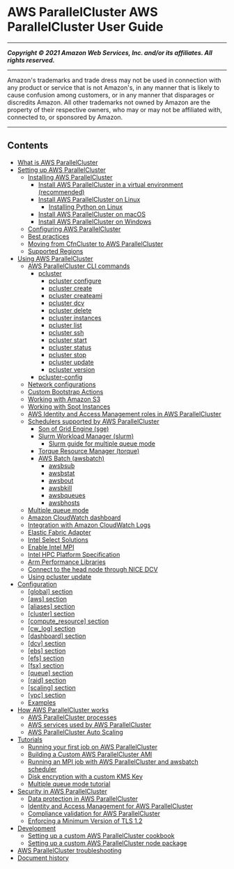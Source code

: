 # AWS ParallelCluster AWS ParallelCluster User Guide

-----
*****Copyright &copy; 2021 Amazon Web Services, Inc. and/or its affiliates. All rights reserved.*****

-----
Amazon's trademarks and trade dress may not be used in 
     connection with any product or service that is not Amazon's, 
     in any manner that is likely to cause confusion among customers, 
     or in any manner that disparages or discredits Amazon. All other 
     trademarks not owned by Amazon are the property of their respective
     owners, who may or may not be affiliated with, connected to, or 
     sponsored by Amazon.

-----
## Contents
+ [What is AWS ParallelCluster](what-is-aws-parallelcluster.md)
+ [Setting up AWS ParallelCluster](getting_started.md)
   + [Installing AWS ParallelCluster](install.md)
      + [Install AWS ParallelCluster in a virtual environment (recommended)](install-virtualenv.md)
      + [Install AWS ParallelCluster on Linux](install-linux.md)
         + [Installing Python on Linux](install-linux-python.md)
      + [Install AWS ParallelCluster on macOS](install-macos.md)
      + [Install AWS ParallelCluster on Windows](install-windows.md)
   + [Configuring AWS ParallelCluster](getting-started-configuring-parallelcluster.md)
   + [Best practices](best-practices.md)
   + [Moving from CfnCluster to AWS ParallelCluster](moving-from-cfncluster-to-aws-parallelcluster.md)
   + [Supported Regions](supported-regions.md)
+ [Using AWS ParallelCluster](working.md)
   + [AWS ParallelCluster CLI commands](commands.md)
      + [pcluster](pcluster.md)
         + [pcluster configure](pcluster.configure.md)
         + [pcluster create](pluster.create.md)
         + [pcluster createami](pcluster.createami.md)
         + [pcluster dcv](pcluster.dcv.md)
         + [pcluster delete](pcluster.delete.md)
         + [pcluster instances](pcluster.instances.md)
         + [pcluster list](pcluster.list.md)
         + [pcluster ssh](pcluster.ssh.md)
         + [pcluster start](pcluster.start.md)
         + [pcluster status](pcluster.status.md)
         + [pcluster stop](pcluster.stop.md)
         + [pcluster update](pcluster.update.md)
         + [pcluster version](pcluster.version.md)
      + [pcluster-config](pcluster-config.md)
   + [Network configurations](networking.md)
   + [Custom Bootstrap Actions](pre_post_install.md)
   + [Working with Amazon S3](s3_resources.md)
   + [Working with Spot Instances](spot.md)
   + [AWS Identity and Access Management roles in AWS ParallelCluster](iam.md)
   + [Schedulers supported by AWS ParallelCluster](schedulers.md)
      + [Son of Grid Engine (sge)](schedulers.sge.md)
      + [Slurm Workload Manager (slurm)](schedulers.slurm.md)
         + [Slurm guide for multiple queue mode](multiple-queue-mode-slurm-user-guide.md)
      + [Torque Resource Manager (torque)](schedulers.torque.md)
      + [AWS Batch (awsbatch)](awsbatchcli.md)
         + [awsbsub](awsbatchcli.awsbsub.md)
         + [awsbstat](awsbatchcli.awsbstat.md)
         + [awsbout](awsbatchcli_awsbout.md)
         + [awsbkill](awsbatchcli_awsbkill.md)
         + [awsbqueues](awsbatchcli_awsbqueues.md)
         + [awsbhosts](awsbatchcli_awsbhosts.md)
   + [Multiple queue mode](queue-mode.md)
   + [Amazon CloudWatch dashboard](cloudwatch-dashboard.md)
   + [Integration with Amazon CloudWatch Logs](cloudwatch-logs.md)
   + [Elastic Fabric Adapter](efa.md)
   + [Intel Select Solutions](intel-select-solutions.md)
   + [Enable Intel MPI](intelmpi.md)
   + [Intel HPC Platform Specification](intel-hpc-platform-specification.md)
   + [Arm Performance Libraries](arm-performance-libraries.md)
   + [Connect to the head node through NICE DCV](dcv.md)
   + [Using pcluster update](using-pcluster-update.md)
+ [Configuration](configuration.md)
   + [[global] section](global.md)
   + [[aws] section](aws.md)
   + [[aliases] section](aliases.md)
   + [[cluster] section](cluster-definition.md)
   + [[compute_resource] section](compute-resource-section.md)
   + [[cw_log] section](cw-log-section.md)
   + [[dashboard] section](dashboard-section.md)
   + [[dcv] section](dcv-section.md)
   + [[ebs] section](ebs-section.md)
   + [[efs] section](efs-section.md)
   + [[fsx] section](fsx-section.md)
   + [[queue] section](queue-section.md)
   + [[raid] section](raid-section.md)
   + [[scaling] section](scaling-section.md)
   + [[vpc] section](vpc-section.md)
   + [Examples](examples.md)
+ [How AWS ParallelCluster works](functional.md)
   + [AWS ParallelCluster processes](processes.md)
   + [AWS services used by AWS ParallelCluster](aws-services.md)
   + [AWS ParallelCluster Auto Scaling](autoscaling.md)
+ [Tutorials](tutorials.md)
   + [Running your first job on AWS ParallelCluster](tutorials_01_hello_world.md)
   + [Building a Custom AWS ParallelCluster AMI](tutorials_02_ami_customization.md)
   + [Running an MPI job with AWS ParallelCluster and awsbatch scheduler](tutorials_03_batch_mpi.md)
   + [Disk encryption with a custom KMS Key](tutorials_04_encrypted_kms_fs.md)
   + [Multiple queue mode tutorial](tutorial-mqm.md)
+ [Security in AWS ParallelCluster](security.md)
   + [Data protection in AWS ParallelCluster](data-protection.md)
   + [Identity and Access Management for AWS ParallelCluster](security-iam.md)
   + [Compliance validation for AWS ParallelCluster](security-compliance-validation.md)
   + [Enforcing a Minimum Version of TLS 1.2](security-enforcing-tls.md)
+ [Development](development.md)
   + [Setting up a custom AWS ParallelCluster cookbook](custom_cookbook.md)
   + [Setting up a custom AWS ParallelCluster node package](custom_node_package.md)
+ [AWS ParallelCluster troubleshooting](troubleshooting.md)
+ [Document history](document_history.md)